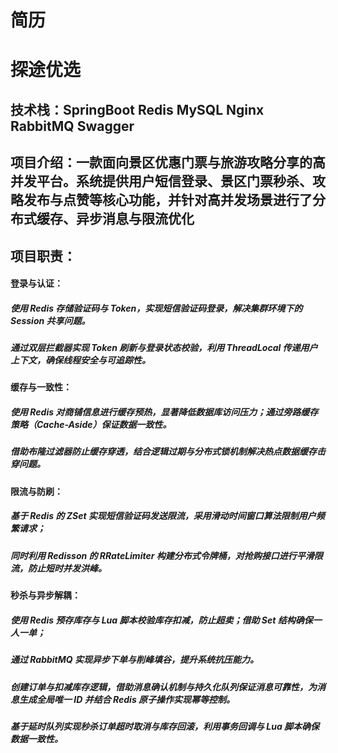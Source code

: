 # 简历
# 探途优选                                                                                  
## 技术栈：SpringBoot Redis MySQL Nginx RabbitMQ Swagger
## 项目介绍：一款面向景区优惠门票与旅游攻略分享的高并发平台。系统提供用户短信登录、景区门票秒杀、攻略发布与点赞等核心功能，并针对高并发场景进行了分布式缓存、异步消息与限流优化
## 项目职责：
#### 登录与认证：
##### 使用 Redis 存储验证码与 Token，实现短信验证码登录，解决集群环境下的 Session 共享问题。
##### 通过双层拦截器实现 Token 刷新与登录状态校验，利用 ThreadLocal 传递用户上下文，确保线程安全与可追踪性。
#### 缓存与一致性：
##### 使用 Redis 对商铺信息进行缓存预热，显著降低数据库访问压力；通过旁路缓存策略（Cache-Aside）保证数据一致性。
##### 借助布隆过滤器防止缓存穿透，结合逻辑过期与分布式锁机制解决热点数据缓存击穿问题。
#### 限流与防刷：
##### 基于 Redis 的 ZSet 实现短信验证码发送限流，采用滑动时间窗口算法限制用户频繁请求；
##### 同时利用 Redisson 的 RRateLimiter 构建分布式令牌桶，对抢购接口进行平滑限流，防止短时并发洪峰。
#### 秒杀与异步解耦：
##### 使用 Redis 预存库存与 Lua 脚本校验库存扣减，防止超卖；借助 Set 结构确保一人一单；
##### 通过 RabbitMQ 实现异步下单与削峰填谷，提升系统抗压能力。
##### 创建订单与扣减库存逻辑，借助消息确认机制与持久化队列保证消息可靠性，为消息生成全局唯一 ID 并结合 Redis 原子操作实现幂等控制。
##### 基于延时队列实现秒杀订单超时取消与库存回滚，利用事务回调与 Lua 脚本确保数据一致性。